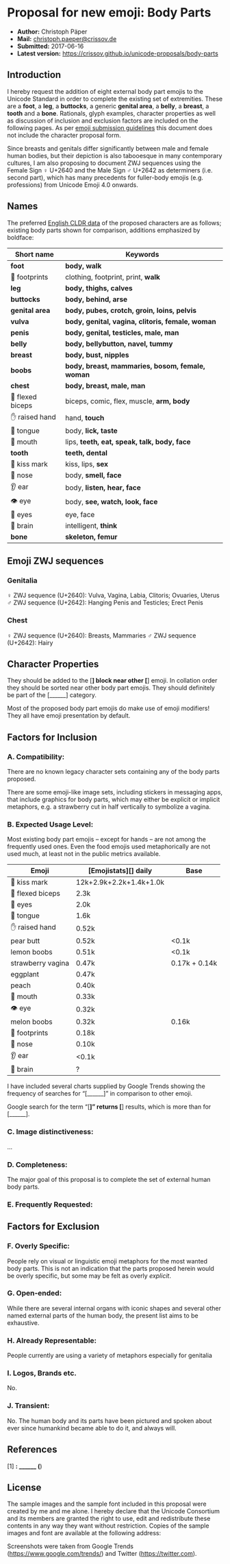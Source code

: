 Proposal for new emoji: **Body Parts**
==================================

- **Author:** Christoph Päper
- **Mail:** christoph.paeper@crissov.de
- **Submitted:** 2017-06-16
- **Latest version:** https://crissov.github.io/unicode-proposals/body-parts

Introduction
------------

I hereby request the addition of eight external body part emojis to the Unicode Standard in order to complete the existing set of extremities.
These are a **foot**, a **leg**, a **buttocks**, a generic **genital area**, a **belly**, a **breast**, a **tooth** and a **bone**. 
Rationals, glyph examples, character properties as well as discussion of inclusion and exclusion factors are included on the following pages. As per [emoji submission guidelines](http://www.unicode.org/emoji/selection.html\#submission) this document does not include the character proposal form.

Since breasts and genitals differ significantly between male and female human bodies, but their depiction is also tabooesque in many contemporary cultures, I am also proposing to document ZWJ sequences using the Female Sign ♀ U+2640 and the Male Sign ♂ U+2642 as determiners (i.e. second part), which has many precedents for fuller-body emojis (e.g. professions) from Unicode Emoji 4.0 onwards.

Names
--------------------

The preferred [English CLDR data](http://www.unicode.org/cldr/charts/latest/annotations/germanic.html) of the proposed characters are as follows; existing body parts shown for comparison, additions emphasized by boldface:

| Short name       | Keywords                                 |
| ---------------- | ---------------------------------------- |
| **foot**         | **body, walk**                           |
| 👣 footprints    | clothing, footprint, print, **walk**     |
| **leg**          | **body, thighs, calves**                 |
| **buttocks**     | **body, behind, arse**                   |
| **genital area** | **body, pubes, crotch, groin, loins, pelvis** |
| **vulva**        | **body, genital, vagina, clitoris, female, woman** |
| **penis**        | **body, genital, testicles, male, man**  |
| **belly**        | **body, bellybutton, navel, tummy**      |
| **breast**       | **body, bust, nipples**                  |
| **boobs**        | **body, breast, mammaries, bosom, female, woman** |
| **chest**        | **body, breast, male, man**              |
| 💪 flexed biceps | biceps, comic, flex, muscle, **arm, body** |
| ✋ raised hand    | hand, **touch**                          |
| 👅 tongue        | body, **lick, taste**                    |
| 👄 mouth         | lips, **teeth, eat, speak, talk, body, face** |
| **tooth**        | **teeth, dental**                        |
| 💋 kiss mark     | kiss, lips, **sex**                      |
| 👃 nose          | body, **smell, face**                    |
| 👂 ear           | body, **listen, hear, face**             |
| 👁 eye           | body, **see, watch, look, face**         |
| 👀 eyes          | eye, face                                |
| 🧠 brain         | intelligent, **think**                   |
| **bone**         | **skeleton, femur**                      |

<!-- Guts, Heart Organ, Lungs, Liver, Stomach, Colons -->

Emoji ZWJ sequences
-------------------

### Genitalia

♀ ZWJ sequence (U+2640): Vulva, Vagina, Labia, Clitoris; Ovuaries, Uterus
♂ ZWJ sequence (U+2642): Hanging Penis and Testicles; Erect Penis

### Chest

♀ ZWJ sequence (U+2640): Breasts, Mammaries
♂ ZWJ sequence (U+2642): Hairy


Character Properties
--------------------

They should be added to the [______] block near other [______] emoji.
In collation order they should be sorted near other body part emojis. 
They should definitely be part of the [______] category.

Most of the proposed body part emojis do make use of emoji modifiers! 
They all have emoji presentation by default. 

Factors for Inclusion
---------------------

### A. Compatibility:

There are no known legacy character sets containing any of the body parts proposed.

There are some emoji-like image sets, including stickers in messaging apps, that
include graphics for body parts, which may either be explicit or implicit metaphors, e.g. a strawberry cut in half vertically to symbolize a vagina.

### B. Expected Usage Level:

Most existing body part emojis &ndash; except for hands &ndash; are not among the frequently used ones. Even the food emojis used metaphorically are not used much, at least not in the public metrics available.

| Emoji             | [Emojistats][] daily    | Base          |
| ----------------- | ----------------------- | ------------- |
| 💋 kiss mark      | 12k+2.9k+2.2k+1.4k+1.0k |               |
| 💪 flexed biceps  | 2.3k                    |               |
| 👀 eyes           | 2.0k                    |               |
| 👅 tongue         | 1.6k                    |               |
| ✋ raised hand     | 0.52k                   |               |
| pear butt         | 0.52k                   | <0.1k         |
| lemon boobs       | 0.51k                   | <0.1k         |
| strawberry vagina | 0.47k                   | 0.17k + 0.14k |
| eggplant          | 0.47k                   |               |
| peach             | 0.40k                   |               |
| 👄 mouth          | 0.33k                   |               |
| 👁 eye            | 0.32k                   |               |
| melon boobs       | 0.32k                   | 0.16k         |
| 👣 footprints     | 0.18k                   |               |
| 👃 nose           | 0.10k                    |               |
| 👂 ear            | <0.1k                   |               |
| 🧠 brain          | ?                       |               |

I have included several charts supplied by Google Trends showing the frequency
of searches for “[______]” in comparison to other emoji.

Google search for the term “[______]” returns [______] results,
which is more than for [______].

### C. Image distinctiveness:

...

### D. Completeness:

The major goal of this proposal is to complete the set of external human body parts.

### E. Frequently Requested:

<!--
ASCII emoticons

        ..,          ,,,
       q(ö)p        d(W)b
      __/^__      __/V__
     //(.Y.)\\    //(`:´)\\
    ||  )*(  ||  || ) : ( ||
    nm ( Y ) mn  nm (_!_) mn
       | | |        |_|_|
       |^|^|        | | |
      o__|__o      .__|__.

Phallic symbols Flirtmoji, stickers
-->

Factors for Exclusion
---------------------

### F. Overly Specific:

People rely on visual or linguistic emoji metaphors for the most wanted body parts. This is not an indication that the parts proposed herein would be overly specific, but some may be felt as overly *explicit*.

### G. Open-ended:

While there are several internal organs with iconic shapes and several other named external parts of the human body, the present list aims to be exhaustive.

### H. Already Representable:

People currently are using a variety of metaphors especially for genitalia

### I. Logos, Brands etc.

No.

### J. Transient:

No. The human body and its parts have been pictured and spoken about ever since humankind became able to do it, and always will.

References
----------

[1] ______: ______ (______)

License
-------

The sample images and the sample font included in this proposal were created by
me and me alone. I hereby declare that the Unicode Consortium and its members
are granted the right to use, edit and redistribute these contents in any way
they want without restriction. Copies of the sample images and font are
available at the following address:

Screenshots were taken from Google Trends (https://www.google.com/trends/) and
Twitter (https://twitter.com).
